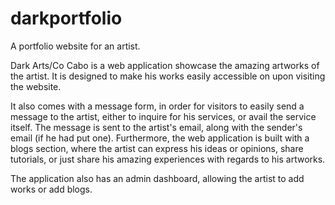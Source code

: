 # darkportfolio
A portfolio website for an artist.

Dark Arts/Co Cabo is a web application showcase the amazing artworks of the artist. It is designed to make his works easily accessible on upon visiting the website. 

It also comes with a message form, in order for visitors to easily send a message to the artist, either to inquire for his services, or avail the service itself. The message is sent to the artist's email, along with the sender's email (if he had put one). Furthermore, the web application is built with a blogs section, where the artist can express his ideas or opinions, share tutorials, or just share his amazing experiences with regards to his artworks.

The application also has an admin dashboard, allowing the artist to add works or add blogs.
